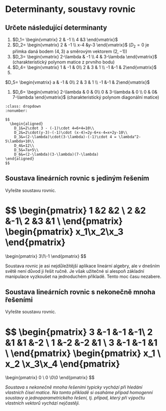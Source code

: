 # Determinanty, soustavy rovnic

## Určete následující determinanty

1. $D_1=  \begin{vmatrix}    2 & -1 \\ 4 &3  \end{vmatrix}$
1. $D_2=  \begin{vmatrix}    2 & -1 \\ x-4 &y-3  \end{vmatrix}$
  ($D_2=0$ je přímka daná bodem $(4,3)$ a směrovým vektorem $(2,-1)$)
1. $D_3=  \begin{vmatrix}    2-\lambda & -1 \\ 4 & 3-\lambda  \end{vmatrix}$ (charakteristický polynom matice z prvního bodu)
1.  $D_4=  \begin{vmatrix}    1 & -1 & 0\\ 2 & 3 & 1 \\ -1 &-1 & 2\end{vmatrix}$
1.
  $D_5=  \begin{vmatrix}    a & -1 & 0\\ 2 & 3 & 1 \\ -1 &-1 & 2\end{vmatrix}$  
1.  $D_6=  \begin{vmatrix}    2-\lambda & 0 & 0\\ 0 & 3-\lambda & 0 \\ 0 & 0& 7-\lambda \end{vmatrix}$  (charakteristický polynom diagonální matice)

```{prf:example} Řešení
:class: dropdown
:nonumber:

$$
  \begin{aligned}
    D_1&=2\cdot 3 - (-1)\cdot 4=6+4=10\\
    D_2&=2\cdot(y-3)-(-1)\cdot (x-4)=2y-6+x-4=x+2y-10\\
    D_3&=(2-\lambda)\cdot(3-\lambda)-(-1)\cdot 4 = \lambda^2-5\lambda+10\\
    D_4&=12\\
    D_5&=7a+5\\
    D_6&=(2-\lambda)(3-\lambda)(7-\lambda)
\end{aligned}
$$

```

## Soustava lineárních rovnic s jediným řešením

Vyřešte soustavu rovnic.

$$
  \begin{pmatrix}
1 &2 &2 \\
2 &2 &-1\\
2 &3 &1 \\
\end{pmatrix}
\begin{pmatrix}
  x_1\\x_2\\x_3
\end{pmatrix}
=
\begin{pmatrix}
  3\\1\\-1
\end{pmatrix}
$$

Soustava rovnic je asi nejdůležitější aplikace lineární algebry, ale v dnešním světě není důvod ji řešit ručně. Je však užitečné si alespoň základní manipulace vyzkoušet na jednoduchém příkladě. Tento moc času nezabere.

## Soustava lineárních rovnic s nekonečně mnoha řešeními

Vyřešte soustavu rovnic.

$$
  \begin{pmatrix}
3 &-1 &-1 &-1\\ 
2 &1 &1 &-2 \\
1 &-2 &-2 &1 \\
3 &-1 &-1 &1 \\
\end{pmatrix}
\begin{pmatrix}
  x_1 \\ x_2 \\x_3\\x_4
\end{pmatrix}
=
\begin{pmatrix}
  0 \\ 0 \\0\\0
\end{pmatrix}
$$

_Soustava s nekonečně mnoha řešeními typicky vychází při
  hledání vlastních čísel matice. Na tomto příkladě si osaháme případ
  homogenní soustavy a jednoparametrického řešení, tj. případ, který
  při výpočtu vlastních vektorů vychází nejčastěji._

<!--
% ## Soustava lineárních rovnic s parametrem
% Pro jakou hodnotu parametru má soustava nekonečně mnoho řešení?

% 

% 
% # Hlavní cvičení
% Cvičení ve středu ani ve čtvrtek se nekoná kvůli hlavnímu cvičení. Přednáška je beze změny.

-->

